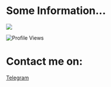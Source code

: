 # Some Information...
<p align="left" >  
  <a href="https://github.com/TienDungVN/github-readme-stats"> 
<img  src="https://github-readme-stats.vercel.app/api?username=TienDungVN&&show_icons=true&theme=radical"/>
  </a>
  </p>
  
![Profile Views](https://komarev.com/ghpvc/?username=TienDungVN)

# Contact me on:
[Telegram](https://t.me/dung0402)
